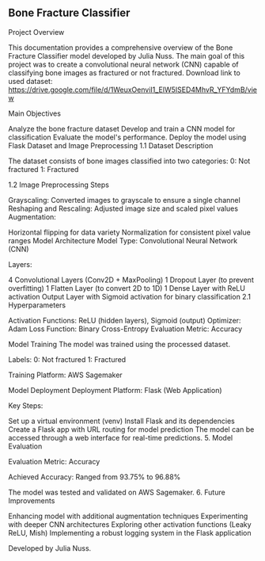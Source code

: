 Bone Fracture Classifier
------------------------------
Project Overview

This documentation provides a comprehensive overview of the Bone Fracture Classifier model developed by Julia Nuss. The main goal of this project was to create a convolutional neural network (CNN) capable of classifying bone images as fractured or not fractured.
Download link to used dataset: https://drive.google.com/file/d/1WeuxOenviI1_ElW5ISED4MhvR_YFYdmB/view

Main Objectives

Analyze the bone fracture dataset
Develop and train a CNN model for classification
Evaluate the model's performance.
Deploy the model using Flask
Dataset and Image Preprocessing
1.1 Dataset Description

The dataset consists of bone images classified into two categories:
0: Not fractured
1: Fractured

1.2 Image Preprocessing Steps

Grayscaling: Converted images to grayscale to ensure a single channel
Reshaping and Rescaling: Adjusted image size and scaled pixel values
Augmentation:

Horizontal flipping for data variety
Normalization for consistent pixel value ranges
Model Architecture
Model Type: Convolutional Neural Network (CNN)

Layers:

4 Convolutional Layers (Conv2D + MaxPooling)
1 Dropout Layer (to prevent overfitting)
1 Flatten Layer (to convert 2D to 1D)
1 Dense Layer with ReLU activation
Output Layer with Sigmoid activation for binary classification
2.1 Hyperparameters

Activation Functions: ReLU (hidden layers), Sigmoid (output)
Optimizer: Adam
Loss Function: Binary Cross-Entropy
Evaluation Metric: Accuracy

Model Training
The model was trained using the processed dataset.

Labels:
0: Not fractured
1: Fractured

Training Platform: AWS Sagemaker

Model Deployment
Deployment Platform: Flask (Web Application)

Key Steps:

Set up a virtual environment (venv)
Install Flask and its dependencies
Create a Flask app with URL routing for model prediction
The model can be accessed through a web interface for real-time predictions.
5. Model Evaluation

Evaluation Metric: Accuracy

Achieved Accuracy: Ranged from 93.75% to 96.88%

The model was tested and validated on AWS Sagemaker.
6. Future Improvements

Enhancing model with additional augmentation techniques
Experimenting with deeper CNN architectures
Exploring other activation functions (Leaky ReLU, Mish)
Implementing a robust logging system in the Flask application


Developed by Julia Nuss.

